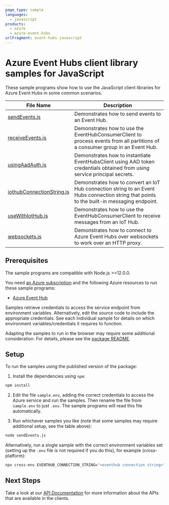 ```yaml
---
page_type: sample
languages:
  - javascript
products:
  - azure
  - azure-event-hubs
urlFragment: event-hubs-javascript
---
```


# Azure Event Hubs client library samples for JavaScript

These sample programs show how to use the JavaScript client libraries for Azure Event Hubs in some common scenarios.

| **File Name**                                       | **Description**                                                                                                                             |
| --------------------------------------------------- | ------------------------------------------------------------------------------------------------------------------------------------------- |
| [sendEvents.js][sendevents]                         | Demonstrates how to send events to an Event Hub.                                                                                            |
| [receiveEvents.js][receiveevents]                   | Demonstrates how to use the EventHubConsumerClient to process events from all partitions of a consumer group in an Event Hub.               |
| [usingAadAuth.js][usingaadauth]                     | Demonstrates how to instantiate EventHubsClient using AAD token credentials obtained from using service principal secrets.                  |
| [iothubConnectionString.js][iothubconnectionstring] | Demonstrates how to convert an IoT Hub connection string to an Event Hubs connection string that points to the built-in messaging endpoint. |
| [useWithIotHub.js][usewithiothub]                   | Demonstrates how to use the EventHubConsumerClient to receive messages from an IoT Hub.                                                     |
| [websockets.js][websockets]                         | Demonstrates how to connect to Azure Event Hubs over websockets to work over an HTTP proxy.                                                 |

## Prerequisites

The sample programs are compatible with Node.js >=12.0.0.

You need [an Azure subscription][freesub] and the following Azure resources to run these sample programs:

- [Azure Event Hub][createinstance_azureeventhub]

Samples retrieve credentials to access the service endpoint from environment variables. Alternatively, edit the source code to include the appropriate credentials. See each individual sample for details on which environment variables/credentials it requires to function.

Adapting the samples to run in the browser may require some additional consideration. For details, please see the [package README][package].

## Setup

To run the samples using the published version of the package:

1. Install the dependencies using `npm`:

```bash
npm install
```

2. Edit the file `sample.env`, adding the correct credentials to access the Azure service and run the samples. Then rename the file from `sample.env` to just `.env`. The sample programs will read this file automatically.

3. Run whichever samples you like (note that some samples may require additional setup, see the table above):

```bash
node sendEvents.js
```

Alternatively, run a single sample with the correct environment variables set (setting up the `.env` file is not required if you do this), for example (cross-platform):

```bash
npx cross-env EVENTHUB_CONNECTION_STRING="<eventhub connection string>" EVENTHUB_NAME="<eventhub name>" node sendEvents.js
```

## Next Steps

Take a look at our [API Documentation][apiref] for more information about the APIs that are available in the clients.

[sendevents]: https://github.com/Azure/azure-sdk-for-js/blob/master/sdk/eventhub/event-hubs/samples/v5/javascript/sendEvents.js
[receiveevents]: https://github.com/Azure/azure-sdk-for-js/blob/master/sdk/eventhub/event-hubs/samples/v5/javascript/receiveEvents.js
[usingaadauth]: https://github.com/Azure/azure-sdk-for-js/blob/master/sdk/eventhub/event-hubs/samples/v5/javascript/usingAadAuth.js
[iothubconnectionstring]: https://github.com/Azure/azure-sdk-for-js/blob/master/sdk/eventhub/event-hubs/samples/v5/javascript/iothubConnectionString.js
[usewithiothub]: https://github.com/Azure/azure-sdk-for-js/blob/master/sdk/eventhub/event-hubs/samples/v5/javascript/useWithIotHub.js
[websockets]: https://github.com/Azure/azure-sdk-for-js/blob/master/sdk/eventhub/event-hubs/samples/v5/javascript/websockets.js
[apiref]: https://docs.microsoft.com/javascript/api/@azure/event-hubs
[freesub]: https://azure.microsoft.com/free/
[createinstance_azureeventhub]: https://docs.microsoft.com/en-us/azure/event-hubs/event-hubs-create
[package]: https://github.com/Azure/azure-sdk-for-js/tree/master/sdk/eventhub/event-hubs/README.md
